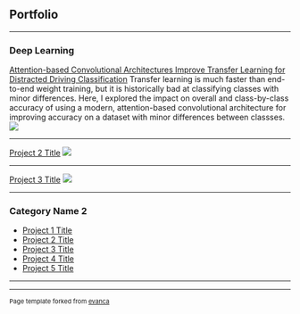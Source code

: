 ## Portfolio

---

### Deep Learning

[Attention-based Convolutional Architectures Improve Transfer Learning for
Distracted Driving Classification](/CS_7643_DDClassification.pdf)
Transfer learning is much faster than end-to-end weight training, but it is historically bad at classifying classes with minor differences. Here, I explored the impact on overall and class-by-class accuracy of using a modern, attention-based convolutional architecture for improving accuracy on a dataset with minor differences between classses.
<img src="images/Results_DD_imgs.jpg?raw=true"/>

---
[Project 2 Title](/pdf/sample_presentation.pdf)
<img src="images/dummy_thumbnail.jpg?raw=true"/>

---
[Project 3 Title](http://example.com/)
<img src="images/dummy_thumbnail.jpg?raw=true"/>

---

### Category Name 2

- [Project 1 Title](http://example.com/)
- [Project 2 Title](http://example.com/)
- [Project 3 Title](http://example.com/)
- [Project 4 Title](http://example.com/)
- [Project 5 Title](http://example.com/)

---




---
<p style="font-size:11px">Page template forked from <a href="https://github.com/evanca/quick-portfolio">evanca</a></p>
<!-- Remove above link if you don't want to attibute -->
